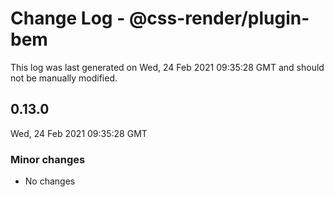 # Change Log - @css-render/plugin-bem

This log was last generated on Wed, 24 Feb 2021 09:35:28 GMT and should not be manually modified.

## 0.13.0
Wed, 24 Feb 2021 09:35:28 GMT

### Minor changes

- No changes

